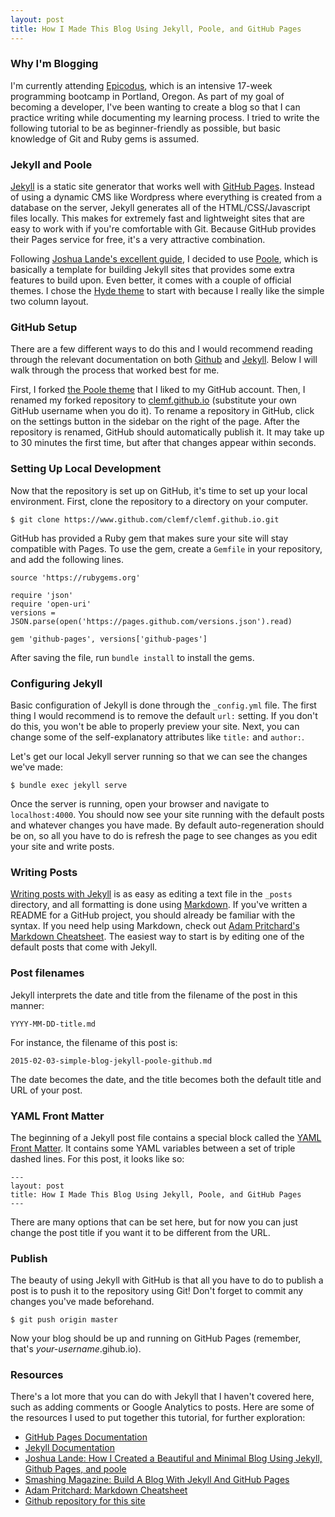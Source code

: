 ```yaml
---
layout: post
title: How I Made This Blog Using Jekyll, Poole, and GitHub Pages
---
```


### Why I'm Blogging

I'm currently attending [Epicodus](http://www.epicodus.com/), which is an intensive 17-week programming bootcamp in Portland, Oregon. As part of my goal of becoming a developer, I've been wanting to create a blog so that I can practice writing while documenting my learning process. I tried to write the following tutorial to be as beginner-friendly as possible, but basic knowledge of Git and Ruby gems is assumed.

### Jekyll and Poole

[Jekyll](http://http://jekyllrb.com/) is a static site generator that works well with [GitHub Pages](http://pages.github.com). Instead of using a dynamic CMS like Wordpress where everything is created from a database on the server, Jekyll generates all of the HTML/CSS/Javascript files locally. This makes for extremely fast and lightweight sites that are easy to work with if you're comfortable with Git. Because GitHub provides their Pages service for free, it's a very attractive combination.

Following [Joshua Lande's excellent guide](http://joshualande.com/jekyll-github-pages-poole/), I decided to use [Poole](https://getpoole.com/), which is basically a template for building Jekyll sites that provides some extra features to build upon. Even better, it comes with a couple of official themes. I chose the [Hyde theme](http://hyde.getpoole.com/) to start with because I really like the simple two column layout.

### GitHub Setup

There are a few different ways to do this and I would recommend reading through the relevant documentation on both [Github](https://help.github.com/articles/using-jekyll-with-pages/) and [Jekyll](http://jekyllrb.com/docs/github-pages/). Below I will walk through the process that worked best for me.

First, I forked [the Poole theme](https://github.com/poole/hyde) that I liked to my GitHub account. Then, I renamed my forked repository to [clemf.github.io](http://www.github.com/clemf/clemf.github.io) (substitute your own GitHub username when you do it). To rename a repository in GitHub, click on the settings button in the sidebar on the right of the page. After the repository is renamed, GitHub should automatically publish it. It may take up to 30 minutes the first time, but after that changes appear within seconds.

### Setting Up Local Development

Now that the repository is set up on GitHub, it's time to set up your local environment. First, clone the repository to a directory on your computer.

```
$ git clone https://www.github.com/clemf/clemf.github.io.git
```

GitHub has provided a Ruby gem that makes sure your site will stay compatible with Pages. To use the gem, create a `Gemfile` in your repository, and add the following lines.

```
source 'https://rubygems.org'

require 'json'
require 'open-uri'
versions = JSON.parse(open('https://pages.github.com/versions.json').read)

gem 'github-pages', versions['github-pages']
```
After saving the file, run `bundle install` to install the gems.

### Configuring Jekyll

Basic configuration of Jekyll is done through the `_config.yml` file. The first thing I would recommend is to remove the default `url:` setting. If you don't do this, you won't be able to properly preview your site. Next, you can change some of the self-explanatory attributes like `title:` and `author:`.

Let's get our local Jekyll server running so that we can see the changes we've made:

```
$ bundle exec jekyll serve
```

Once the server is running, open your browser and navigate to `localhost:4000`. You should now see your site running with the default posts and whatever changes you have made. By default auto-regeneration should be on, so all you have to do is refresh the page to see changes as you edit your site and write posts.

### Writing Posts

[Writing posts with Jekyll](http://jekyllrb.com/docs/posts/) is as easy as editing a text file in the `_posts` directory, and all formatting is done using [Markdown](http://en.wikipedia.org/wiki/Markdown). If you've written a README for a GitHub project, you should already be familiar with the syntax. If you need help using Markdown, check out [Adam Pritchard's Markdown Cheatsheet](https://github.com/adam-p/markdown-here/wiki/Markdown-Cheatsheet). The easiest way to start is by editing one of the default posts that come with Jekyll.

### Post filenames

Jekyll interprets the date and title from the filename of the post in this manner:

```
YYYY-MM-DD-title.md
```

For instance, the filename of this post is:

```
2015-02-03-simple-blog-jekyll-poole-github.md
```

The date becomes the date, and the title becomes both the default title and URL of your post.

### YAML Front Matter

The beginning of a Jekyll post file contains a special block called the [YAML Front Matter](http://jekyllrb.com/docs/frontmatter/). It contains some YAML variables between a set of triple dashed lines. For this post, it looks like so:

```
---
layout: post
title: How I Made This Blog Using Jekyll, Poole, and GitHub Pages
---
```

There are many options that can be set here, but for now you can just change the post title if you want it to be different from the URL.

### Publish

The beauty of using Jekyll with GitHub is that all you have to do to publish a post is to push it to the repository using Git! Don't forget to commit any changes you've made beforehand.

```
$ git push origin master
```

Now your blog should be up and running on GitHub Pages (remember, that's *your-username*.gihub.io).

### Resources

There's a lot more that you can do with Jekyll that I haven't covered here, such as adding comments or Google Analytics to posts. Here are some of the resources I used to put together this tutorial, for further exploration:

* [GitHub Pages Documentation](https://help.github.com/categories/github-pages-basics/)
* [Jekyll Documentation](http://jekyllrb.com/docs/home/)
* [Joshua Lande: How I Created a Beautiful and Minimal Blog Using Jekyll, Github Pages, and poole](http://joshualande.com/jekyll-github-pages-poole/)
* [Smashing Magazine: Build A Blog With Jekyll And GitHub Pages](http://www.smashingmagazine.com/2014/08/01/build-blog-jekyll-github-pages/)
* [Adam Pritchard: Markdown Cheatsheet](https://github.com/adam-p/markdown-here/wiki/Markdown-Cheatsheet)
* [Github repository for this site](https://www.github.com/clemf/clemf.github.io)
